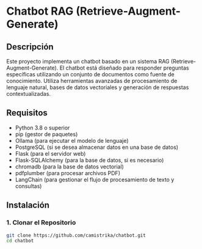 # Chatbot RAG (Retrieve-Augment-Generate)

## Descripción

Este proyecto implementa un chatbot basado en un sistema RAG (Retrieve-Augment-Generate). El chatbot está diseñado para responder preguntas específicas utilizando un conjunto de documentos como fuente de conocimiento. Utiliza herramientas avanzadas de procesamiento de lenguaje natural, bases de datos vectoriales y generación de respuestas contextualizadas.

## Requisitos

- Python 3.8 o superior
- pip (gestor de paquetes)
- Ollama (para ejecutar el modelo de lenguaje)
- PostgreSQL (si se desea almacenar datos en una base de datos)
- Flask (para el servidor web)
- Flask-SQLAlchemy (para la base de datos, si es necesario)
- chromadb (para la base de datos vectorial)
- pdfplumber (para procesar archivos PDF)
- LangChain (para gestionar el flujo de procesamiento de texto y consultas)

## Instalación

### 1. Clonar el Repositorio

```bash
git clone https://github.com/camistrika/chatbot.git
cd chatbot

